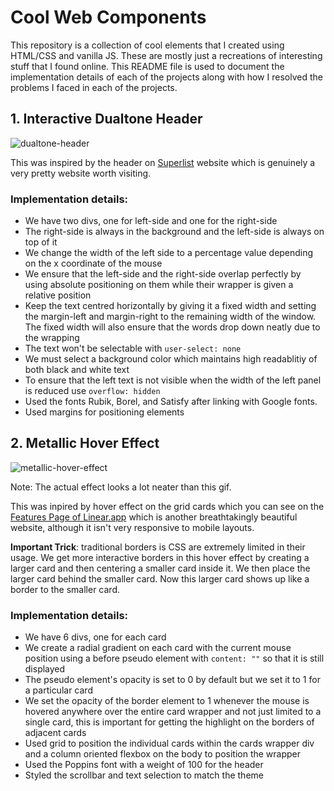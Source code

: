 # Cool Web Components

This repository is a collection of cool elements that I created using HTML/CSS and vanilla JS. These are mostly just a recreations of interesting stuff that I found online. This README file is used to document the implementation details of each of the projects along with how I resolved the problems I faced in each of the projects.



## 1. Interactive Dualtone Header

![dualtone-header](https://github.com/Garth-brick/cool-elements/assets/92771830/543b66d9-66af-483b-805f-f4325e47678d)

This was inspired by the header on [Superlist](https://www.superlist.com/) website which is genuinely a very pretty website worth visiting.

### Implementation details:
- We have two divs, one for left-side and one for the right-side
- The right-side is always in the background and the left-side is always on top of it
- We change the width of the left side to a percentage value depending on the x coordinate of the mouse
- We ensure that the left-side and the right-side overlap perfectly by using absolute positioning on them while their wrapper is given a relative position
- Keep the text centred horizontally by giving it a fixed width and setting the margin-left and margin-right to the remaining width of the window. The fixed width will also ensure that the words drop down neatly due to the wrapping
- The text won't be selectable with `user-select: none`
- We must select a background color which maintains high readablitiy of both black and white text
- To ensure that the left text is not visible when the width of the left panel is reduced use `overflow: hidden`
- Used the fonts Rubik, Borel, and Satisfy after linking with Google fonts.
- Used margins for positioning elements

## 2. Metallic Hover Effect

![metallic-hover-effect](https://github.com/Garth-brick/cool-elements/assets/92771830/9ef2cdb9-9707-4de3-9093-f4cdb3d525b0)

Note: The actual effect looks a lot neater than this gif.

This was inpired by hover effect on the grid cards which you can see on the [Features Page of Linear.app](https://linear.app/features) which is another breathtakingly beautiful website, although it isn't very responsive to mobile layouts.

**Important Trick**: traditional borders is CSS are extremely limited in their usage. We get more interactive borders in this hover effect by creating a larger card and then centering a smaller card inside it. We then place the larger card behind the smaller card. Now this larger card shows up like a border to the smaller card.

### Implementation details:
- We have 6 divs, one for each card
- We create a radial gradient on each card with the current mouse position using a before pseudo element with `content: ""` so that it is still displayed
- The pseudo element's opacity is set to 0 by default but we set it to 1 for a particular card
- We set the opacity of the border element to 1 whenever the mouse is hovered anywhere over the entire card wrapper and not just limited to a single card, this is important for getting the highlight on the borders of adjacent cards
- Used grid to position the individual cards within the cards wrapper div and a column oriented flexbox on the body to position the wrapper
- Used the Poppins font with a weight of 100 for the header
- Styled the scrollbar and text selection to match the theme

